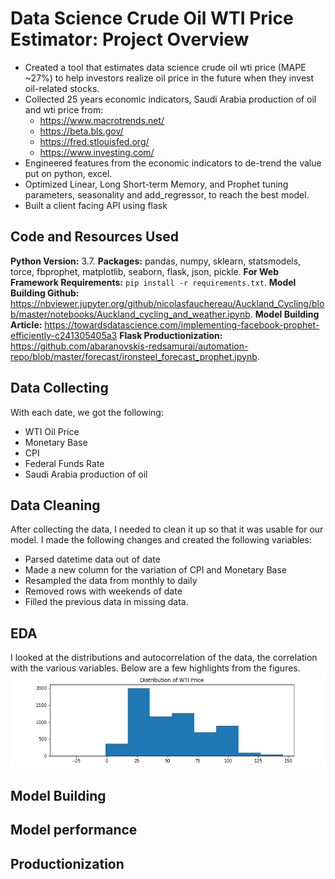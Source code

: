 # Data Science Crude Oil WTI Price Estimator: Project Overview
* Created a tool that estimates data science crude oil wti price (MAPE ~27\%) to help investors realize oil price in the future when they invest oil-related stocks.
* Collected 25 years economic indicators, Saudi Arabia production of oil and wti price from:
  * https://www.macrotrends.net/
  * https://beta.bls.gov/
  * https://fred.stlouisfed.org/
  * https://www.investing.com/
* Engineered features from the economic indicators to de-trend the value put on python, excel.
* Optimized Linear, Long Short-term Memory, and Prophet tuning parameters, seasonality and add_regressor, to reach the best model.
* Built a client facing API using flask

## Code and Resources Used
**Python Version:** 3.7.
**Packages:** pandas, numpy, sklearn, statsmodels, torce, fbprophet, matplotlib, seaborn, flask, json, pickle.
**For Web Framework Requirements:** `pip install -r requirements.txt`.
**Model Building Github:** https://nbviewer.jupyter.org/github/nicolasfauchereau/Auckland_Cycling/blob/master/notebooks/Auckland_cycling_and_weather.ipynb.
**Model Building Article:** https://towardsdatascience.com/implementing-facebook-prophet-efficiently-c241305405a3
**Flask Productionization:** https://github.com/abaranovskis-redsamurai/automation-repo/blob/master/forecast/ironsteel_forecast_prophet.ipynb.

## Data Collecting
With each date, we got the following:
* WTI Oil Price
* Monetary Base
* CPI
* Federal Funds Rate
* Saudi Arabia production of oil

## Data Cleaning
After collecting the data, I needed to clean it up so that it was usable for our model. I made the following changes and created the following variables:
* Parsed datetime data out of date
* Made a new column for the variation of CPI and Monetary Base
* Resampled the data from monthly to daily
* Removed rows with weekends of date
* Filled the previous data in missing data.

## EDA
I looked at the distributions and autocorrelation of the data, the correlation with the various variables. Below are a few highlights from the figures.
![alt text](https://github.com/ILing82816/ds_oil_price_proj/blob/master/Figure/distribution_wti_price.png "distribution")

## Model Building

## Model performance

## Productionization
